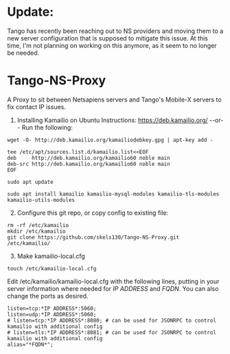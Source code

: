 # Update:
Tango has recently been reaching out to NS providers and moving them to a new server configuration that is supposed to mitigate this issue. At this time, I'm not planning on working on this anymore, as it seem to no longer be needed. 





# Tango-NS-Proxy
A Proxy to sit between Netsapiens servers and Tango's Mobile-X servers to fix contact IP issues.


1. Installing Kamailio on Ubuntu
    Instructions: https://deb.kamailio.org/
   --or--
    Run the following:

```
wget -O- http://deb.kamailio.org/kamailiodebkey.gpg | apt-key add -
```
   
```
tee /etc/apt/sources.list.d/kamailio.list<<EOF
deb     http://deb.kamailio.org/kamailio60 noble main
deb-src http://deb.kamailio.org/kamailio60 noble main
EOF 
```
```
sudo apt update
```
```
sudo apt install kamailio kamailio-mysql-modules kamailio-tls-modules kamailio-utils-modules
```
2. Configure this git repo, or copy config to existing file:
```
rm -rf /etc/kamailio
mkdir /etc/kamailio
git clone https://github.com/skels130/Tango-NS-Proxy.git /etc/kamailio/
```
3. Make kamailio-local.cfg
```
touch /etc/kamailio-local.cfg
```
Edit /etc/kamailio/kamailio-local.cfg with the following lines, putting in your server information where needed for *IP ADDRESS* and *FQDN*. You can also change the ports as desired. 
```
listen=tcp:*IP ADDRESS*:5060;
listen=udp:*IP ADDRESS*:5060;
# listen=tcp:*IP ADDRESS*:8080; # can be used for JSONRPC to control kamailio with additional config
# listen=tls:*IP ADDRESS*:8081; # can be used for JSONRPC to control kamailio with additional config
alias="*FQDN*";

```
